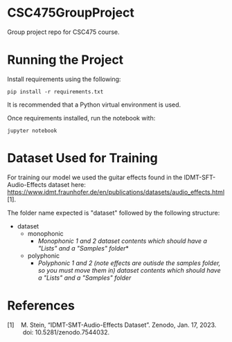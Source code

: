 # CSC475GroupProject
Group project repo for CSC475 course.

# Running the Project
Install requirements using the following:
```
pip install -r requirements.txt
```
It is recommended that a Python virtual environment is used.

Once requirements installed, run the notebook with:
```
jupyter notebook
```

# Dataset Used for Training
For training our model we used the guitar effects found in the IDMT-SFT-Audio-Effects dataset here: https://www.idmt.fraunhofer.de/en/publications/datasets/audio_effects.html [1].

The folder name expected is "dataset" followed by the following structure:
- dataset
    - monophonic
        - *Monophonic 1 and 2 dataset contents which should have a "Lists" and a "Samples" folder**
    - polyphonic
        - *Polyphonic 1 and 2 (note effects are outisde the samples folder, so you must move them in) dataset contents which should have a "Lists" and a "Samples" folder*

# References
<div style="text-indent: -36px; padding-left: 36px;">
    <p>
        [1]&nbsp;&nbsp;&nbsp;&nbsp;M. Stein, “IDMT-SMT-Audio-Effects Dataset”. Zenodo, Jan. 17, 2023. doi: 10.5281/zenodo.7544032.
    </p>
</div>